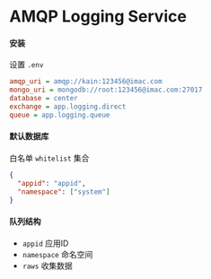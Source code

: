 # AMQP Logging Service

#### 安装

设置 `.env`

```ini
amqp_uri = amqp://kain:123456@imac.com
mongo_uri = mongodb://root:123456@imac.com:27017
database = center
exchange = app.logging.direct
queue = app.logging.queue
```

#### 默认数据库

白名单 `whitelist` 集合

```json
{
  "appid": "appid",
  "namespace": ["system"]
}
```

#### 队列结构

- `appid` 应用ID
- `namespace` 命名空间
- `raws` 收集数据

